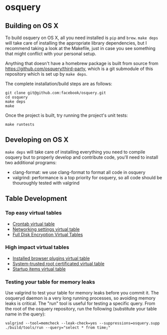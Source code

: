 osquery
=======

## Building on OS X

To build osquery on OS X, all you need installed is `pip` and `brew`.
`make deps` will take care of installing the appropriate library
dependencies, but I recommend taking a look at the Makefile, just in case
you see something that might conflict with your personal setup.

Anything that doesn't have a homebrew package is built from source from
https://github.com/osquery/third-party, which is a git submodule of this
repository which is set up by `make deps`.

The complete installation/build steps are as follows:

```
git clone git@github.com:facebook/osquery.git
cd osquery
make deps
make
```

Once the project is built, try running the project's unit tests:

```
make runtests
```

## Developing on OS X

`make deps` will take care of installing everything you need to compile osquery
but to properly develop and contribute code, you'll need to install two additional
programs:

- clang-format: we use clang-format to format all code in osquery
- valgrind: performance is a top priority for osquery, so all code should be
	thouroughly tested with valgrind

## Table Development

### Top easy virtual tables

- [Crontab virtual table](https://github.com/facebook/osquery/issues/19)
- [Networking settings virtual table](https://github.com/facebook/osquery/issues/10)
- [Full Disk Encryption Virtual Tables](https://github.com/facebook/osquery/issues/15)

### High impact virtual tables
- [Installed browser plugins virtual table](https://github.com/facebook/osquery/issues/24)
- [System-trusted root certificated virtual table](https://github.com/facebook/osquery/issues/8)
- [Startup items virtual table](https://github.com/facebook/osquery/issues/6)


### Testing your table for memory leaks

Use valgrind to test your table for memory leaks before you commit it. The
osqueryd daemon is a very long running processes, so avoiding memory leaks is
critical. The "run" tool is useful for testing a specific query. From the root
of the osquery repository, run the following (substitute your table name in the
query):

```
valgrind --tool=memcheck --leak-check=yes --suppressions=osquery.supp ./build/tools/run --query="select * from time;"
```
